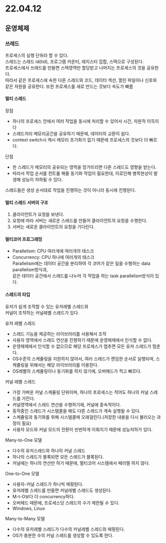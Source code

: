 # 22.04.12
## 운영체제
### 쓰레드
프로세스의 실행 단위라 할 수 있다.  
스레드는 스레드 id(tid), 프로그램 카운터, 레지스터 집합, 스택으로 구성된다.  
프로세스에서 쓰레드를 만들면 스택영역만 할당받고 나머지는 프로세스의 것을 공유한다.  
따라서 같은 프로세스에 속한 다른 스레드와 코드, 데이터 섹션, 열린 파일이나 신호와 같은 자원을 공유한다.
또한 프로세스를 새로 만드는 것보다 속도가 빠름  

#### 멀티 스레드
장점  
- 하나의 프로세스 안에서 여러 작업을 동시에 처리할 수 있어서 시간, 자원적 이득이다
- 스레드끼리 메모리공간을 공유하기 때문에, 데이터의 교환이 쉽다.
- context switch시 캐시 메모리 초기화가 없기 때문에 프로세스의 것보다 더 빠르다.  

단점
- 한 스레드가 메모리의 공유되는 영역을 망가뜨리면 다른 스레드도 영향을 받는다.  
- 따라서 작업 순서를 컨트롤 해줄 동기화 작업이 필요한대, 이로인해 병목현상이 발생해 성능이 저하될 수 있다.  

스레드들은 생성 순서대로 작업을 진행하는 것이 아니라 동시에 진행된다.  


#### 멀티 스레드 서버의 구조
1. 클라이언트가 요청을 보낸다.
2. 요청에 따라 서버는 새로운 스레드를 만들어 클라이언트의 요청을 수행한다.
3. 서버는 새로운 클라이언트의 요청을 기다린다.

#### 멀티코어 프로그래밍
- Parallelism: CPU 여러개에 여러개의 태스크
- Concurrency: CPU 하나에 여러개의 태스크  
Parallelism에는 데이터 공간을 분리하여 각 코어가 같은 일을 수행하는 data parallelism방식과,  
같은 데이터 공간에서 스레드를 나누어 각 작업을 하는 task parallelism방식이 있다.  

#### 스레드의 타입
유저가 쉽게 조작할 수 있는 유저레벨 스레드와  
커널이 조작하는 커널레벨 스레드가 있다.  

유저 레벨 스레드  
- 스레드 기능을 제공하는 라이브러리를 사용해서 조작  
- 사용자 영역에서 스레드 연산을 진행하기 때문에 운영체제에서 인식할 수 없다.
- 운영체제에서 인식할 수 없으므로 해당 프로세스가 멈추면 모든 유저 스레드가 멈춘다.  
- OS수준의 스케쥴링을 지원하지 않아서, 여러 스레드가 랜덤한 순서로 실행되며, 스케쥴링을 위해서는 해당 라이브러리를 이용한다.  
- OS레벨의 스케쥴링이나 동기화를 하지 않기에, 오버헤드가 적고 빠르다.  

커널 레벨 스레드
- 가장 가벼운 커널 스케쥴링 단위이며, 하나의 프로세스는 적어도 하나의 커널 스레드를 가진다.  
- 커널영역에서 스레드 연산을 수행하기에, 커널에 종속적이다.  
- 동작중인 스레드가 시스템콜을 해도 다른 스레드가 계속 실행될 수 있다.  
- 스케쥴링과 동기화를 위해 시스템콜에 오래걸린다.(저장한 내용을 다시 불러오는 과정이 필요)  
- 사용자 모드와 커널 모드의 전환이 빈번하게 이뤄지기 때문에 성능저하가 있다.  

Many-to-One 모델  
- 다수의 유저스레드와 하나의 커널 스레드  
- 하나의 스레드가 블록되면 모든 스레드가 블록된다.  
- 커널에는 하나의 연산만 하기 때문에, 멀티코어 시스템에서 페러렐 하지 않다.  

One-to-One 모델  
- 사용자-커널 스레드가 하나씩 매핑된다.  
- 유저레벨 스레드를 만들면 커널레벨 스레드도 생성된다.  
- M-t-O보다 더 concurrency하다.  
- 오버헤드 때문에, 프로세스당 스레드의 수가 제한될 수 있다.  
- Windows, Linux  

Many-to-Many 모델  
- 다수의 유저레벨 스레드가 다수의 커널레벨 스레드와 매핑된다.  
- OS가 충분한 수의 커널 스레드를 생성할 수 있도록 한다.  

